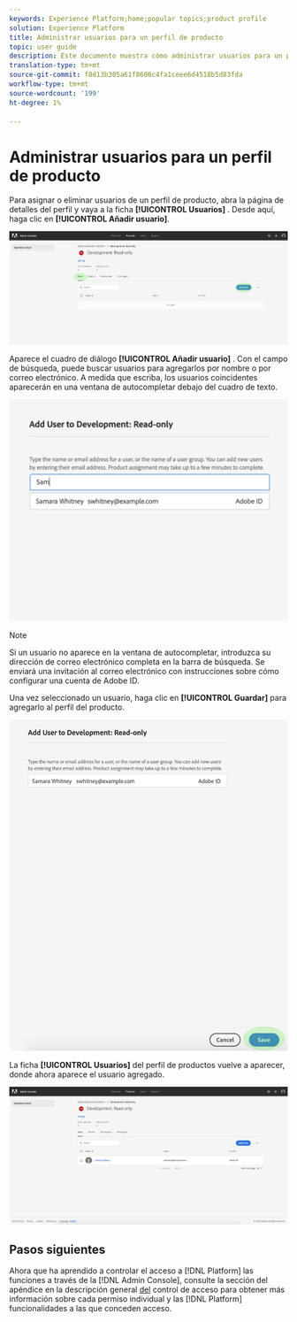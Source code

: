 ```yaml
---
keywords: Experience Platform;home;popular topics;product profile
solution: Experience Platform
title: Administrar usuarios para un perfil de producto
topic: user guide
description: Este documento muestra cómo administrar usuarios para un perfil de productos en la interfaz de usuario de Adobe Experience Platform.
translation-type: tm+mt
source-git-commit: f8d13b305a61f8606c4fa1ceee6d4518b5d83fda
workflow-type: tm+mt
source-wordcount: '199'
ht-degree: 1%

---
```



# Administrar usuarios para un perfil de producto

Para asignar o eliminar usuarios de un perfil de producto, abra la página de detalles del perfil y vaya a la ficha **[!UICONTROL Usuarios]** . Desde aquí, haga clic en **[!UICONTROL Añadir usuario]**.

![add-users-button](../images/add-users-button.png)

Aparece el cuadro de diálogo **[!UICONTROL Añadir usuario]** . Con el campo de búsqueda, puede buscar usuarios para agregarlos por nombre o por correo electrónico. A medida que escriba, los usuarios coincidentes aparecerán en una ventana de autocompletar debajo del cuadro de texto.

![add-user-autocomplete](../images/add-user-autocomplete.png)

>[!NOTE]
>
>Si un usuario no aparece en la ventana de autocompletar, introduzca su dirección de correo electrónico completa en la barra de búsqueda. Se enviará una invitación al correo electrónico con instrucciones sobre cómo configurar una cuenta de Adobe ID.

Una vez seleccionado un usuario, haga clic en **[!UICONTROL Guardar]** para agregarlo al perfil del producto.

![add-user-save](../images/add-user-save.png)

La ficha **[!UICONTROL Usuarios]** del perfil de productos vuelve a aparecer, donde ahora aparece el usuario agregado.

![user-added](../images/user-added.png)

## Pasos siguientes

Ahora que ha aprendido a controlar el acceso a [!DNL Platform] las funciones a través de la [!DNL Admin Console], consulte la sección del apéndice en la descripción general [del](../home.md) control de acceso para obtener más información sobre cada permiso individual y las [!DNL Platform] funcionalidades a las que conceden acceso.